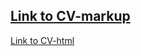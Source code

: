 [Link to CV-markup](https://extensaman.github.io/rsschool-cv/cv)
---
[Link to CV-html](https://extensaman.github.io/rsschool-cv/)